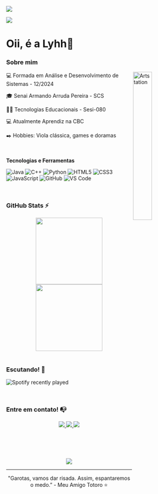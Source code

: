 <p align="center">
 
</p align="center">
  <img src="https://github.com/Lybnih/Lybnih/assets/132515156/185e163a-6d9a-4949-bccd-bf0016e8ed94" />
  
<p>
  <img src="https://komarev.com/ghpvc/?username=your-github-lybnih&color=blueviolet"/> 
</p>

# Oii, é a Lyhh👋

### Sobre mim

 <p>
         <img align="right" alt="Artstation" src="https://github.com/Lybnih/Lybnih/assets/132515156/291bb589-fffb-4b96-b3ec-37dbd9ff86ba"
         width="32%" height="32%">
    </p>

<p align="center">
  
💻 Formada em Análise e Desenvolvimento de Sistemas - 12/2024

🎓 Senai Armando Arruda Pereira - SCS

👩‍💻 Tecnologias Educacionais - Sesi-080

💻 Atualmente Aprendiz na CBC

✒️ Hobbies: Viola clássica, games e doramas 

</p>

<br>
 
**Tecnologias e Ferramentas**

![Java](https://img.shields.io/badge/Java-ED8B00?style=for-the-badge&logo=openjdk&logoColor=white)
![C++](https://img.shields.io/badge/C%2B%2B-00599C?style=for-the-badge&logo=c%2B%2B&logoColor=white)
![Python](https://img.shields.io/badge/Python-3776AB?style=for-the-badge&logo=python&logoColor=white)
![HTML5](https://img.shields.io/badge/html5-%23E34F26.svg?style=for-the-badge&logo=html5&logoColor=white)
![CSS3](https://img.shields.io/badge/css3-%231572B6.svg?style=for-the-badge&logo=css3&logoColor=white)
![JavaScript](https://img.shields.io/badge/javascript-%23323330.svg?style=for-the-badge&logo=javascript&logoColor=%23F7DF1E)
![GitHub](https://img.shields.io/badge/github-%23121011.svg?style=for-the-badge&logo=github&logoColor=white)
![VS Code](https://img.shields.io/badge/VS%20Code-0078d7.svg?style=for-the-badge&logo=visual-studio-code&logoColor=white)

<br>

### GitHub Stats ⚡
<div style="text-align: center;">
  <a href="https://github.com/Lybnih">
    <img height="180em" src="https://github-readme-stats.vercel.app/api/top-langs/?username=Lybnih&layout=compact&langs_count=7&theme=dracula"/>
    <img height="180em" src="https://github-readme-stats.vercel.app/api?username=Lybnih&show_icons=true&theme=dracula"/>
  </a>
</div>

<br>

### Escutando! :musical_note:
![Spotify recently played](https://spotify-recently-played-readme.vercel.app/api?user=l31ogoi782koitqmjwnj6wrca&count=1)

<br>

### Entre em contato! 📭
<div style="text-align: center; margin-bottom: 50px;">
  <a href="https://www.instagram.com/vi_lybnih/" target="_blank">
    <img src="https://img.shields.io/badge/-Instagram-%23E4405F?style=for-the-badge&logo=instagram&logoColor=white" target="_blank">
  </a>
  <a href="https://www.linkedin.com/in/lybnih-vitoria-3b52501b9/" target="_blank">
    <img src="https://img.shields.io/badge/-LinkedIn-%230077B5?style=for-the-badge&logo=linkedin&logoColor=white" target="_blank">
  </a> 
  <a href="https://mail.google.com/mail/?view=cm&fs=1&tf=1&to=lybnihvitoria@gmail.com" target="_blank">
    <img src="https://img.shields.io/badge/Gmail-D14836?style=for-the-badge&logo=gmail&logoColor=white" target="_blank">
  </a>
</div>

<br>

<p align = "center">
 <img src="https://github.com/Lybnih/Lybnih/assets/132515156/18885c8b-075f-424d-afe0-9cc9cc84d2d4">
</p> 

<hr>
<p align="center">"Garotas, vamos dar risada. Assim, espantaremos o medo.” - Meu Amigo Totoro ⭐</p>

